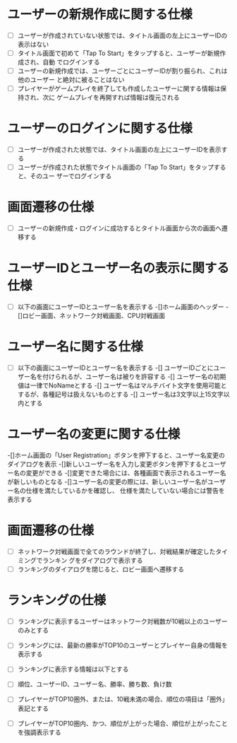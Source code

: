 # ユーザーの新規作成に関する仕様
- [ ] ユーザーが作成されていない状態では、タイトル画面の左上にユーザーIDの表示はない
- [ ] タイトル画面で初めて「Tap To Start」をタップすると、ユーザーが新規作成され、自動
でログインする
- [ ] ユーザーの新規作成では、ユーザーごとにユーザーIDが割り振られ、これは他のユーザー
と絶対に被ることはない
- [ ] プレイヤーがゲームプレイを終了しても作成したユーザーに関する情報は保持され、次に
ゲームプレイを再開すれば情報は復元される

# ユーザーのログインに関する仕様
- [ ] ユーザーが作成された状態では、タイトル画面の左上にユーザーIDを表示する
- [ ] ユーザーが作成された状態でタイトル画面の「Tap To Start」をタップすると、そのユー
ザーでログインする

# 画面遷移の仕様
- [ ] ユーザーの新規作成・ログインに成功するとタイトル画面から次の画面へ遷移する

# ユーザーIDとユーザー名の表示に関する仕様
- [ ] 以下の画面にユーザーIDとユーザー名を表示する
  -[]ホーム画面のヘッダー
  -[]ロビー画面、ネットワーク対戦画面、CPU対戦画面

# ユーザー名に関する仕様
- [ ] 以下の画面にユーザーIDとユーザー名を表示する
 -[] ユーザーIDごとにユーザー名を付けられるが、ユーザー名は被りを許容する
 -[] ユーザー名の初期値は一律でNoNameとする
 -[] ユーザー名はマルチバイト文字を使用可能とするが、各種記号は扱えないものとする
 -[] ユーザー名は3文字以上15文字以内とする

 # ユーザー名の変更に関する仕様
 -[]ホーム画面の「User Registration」ボタンを押下すると、ユーザー名変更のダイアログを表示
   -[]新しいユーザー名を入力し変更ボタンを押下するとユーザー名の変更ができる
   -[]変更できた場合には、各種画面で表示されるユーザー名が新しいものとなる
 -[]ユーザー名の変更の際には、新しいユーザー名がユーザー名の仕様を満たしているかを確認し、
    仕様を満たしていない場合には警告を表示する

# 画面遷移の仕様
- [ ] ネットワーク対戦画面で全てのラウンドが終了し、対戦結果が確定したタイミングでランキン
グをダイアログで表示する
- [ ] ランキングのダイアログを閉じると、ロビー画面へ遷移する

# ランキングの仕様
- [ ] ランキングに表示するユーザーはネットワーク対戦数が10戦以上のユーザーのみとする
- [ ] ランキングには、最新の勝率がTOP10のユーザーとプレイヤー自身の情報を表示する
- [ ] ランキングに表示する情報は以下とする
- [ ] 順位、ユーザーID、ユーザー名、勝率、勝ち数、負け数
- [ ] プレイヤーがTOP10圏外、または、10戦未満の場合、順位の項目は「圏外」表記とする
- [ ] プレイヤーがTOP10圏内、かつ、順位が上がった場合、順位が上がったことを強調表示する



